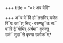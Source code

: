+++
title = "०९ अव वेदिं"

+++
अ᳓व वे᳓दिं हो᳓तराभिर् यजेत  
रि᳓पः का᳓श् चिद् · वरुणध्रु᳓तः सः᳓  
प᳓रि द्वे᳓षोभिर् अर्यमा᳓ वृणक्तु  
उरुं᳓ सुदा᳓से वृषणा उलोक᳓म्†